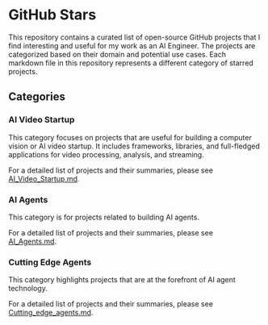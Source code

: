 # GitHub Stars

This repository contains a curated list of open-source GitHub projects that I find interesting and useful for my work as an AI Engineer. The projects are categorized based on their domain and potential use cases. Each markdown file in this repository represents a different category of starred projects.

## Categories

### AI Video Startup

This category focuses on projects that are useful for building a computer vision or AI video startup. It includes frameworks, libraries, and full-fledged applications for video processing, analysis, and streaming.

For a detailed list of projects and their summaries, please see [AI_Video_Startup.md](./AI_Video_Startup.md).

### AI Agents

This category is for projects related to building AI agents.

For a detailed list of projects and their summaries, please see [AI_Agents.md](./AI_Agents.md).

### Cutting Edge Agents

This category highlights projects that are at the forefront of AI agent technology.

For a detailed list of projects and their summaries, please see [Cutting_edge_agents.md](./Cutting_edge_agents.md).
